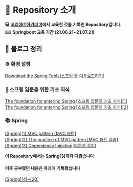 # 🔔 Repository 소개
<strong>💻 [코리아IT아카데미](http://busan.koreaisacademy.com/?dGubun=1&_ga=2.118731840.895175949.1635676317-1194081919.1635589884)에서 교육한 것을 기록한 Repository입니다.</strong><br>
⌨ <strong>Springboot 교육 기간 (21.06.21~21.07.21)</strong><br>

## 📄 블로그 정리

### ⚙ 환경 설정
[Download the Spring Tools[스프링 툴 다운로드하기]](https://valuelog.tistory.com/3)

### 📒 스프링 입문을 위한 기초 지식
[The foundation for entering Spring [스프링 입문의 기초 지식][1]](https://valuelog.tistory.com/4)<br>
[The foundation for entering Spring [스프링 입문의 기초 지식][2]](https://valuelog.tistory.com/5)

### 📚 Spring
[[Spring][1] MVC pattern [MVC 패턴]](https://valuelog.tistory.com/7)<br>
[[Spring][2] The practice of MVC pattern [MVC 패턴 실습]](https://valuelog.tistory.com/10)<br>
[[Spring][3] Dependency Injection[의존성 주입]](https://valuelog.tistory.com/16)<br>

<strong>이 Repository에서는 Spring[3]까지 다뤘습니다</strong>
#### 이후 공부했던 내용은 아래에 기록했습니다
[[Spring][4]~[20]](https://github.com/Heansum/dbapp)
